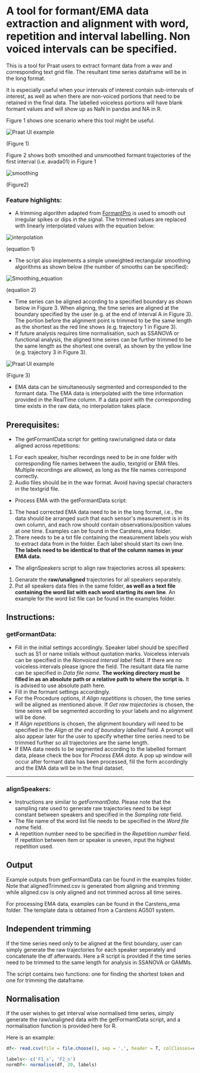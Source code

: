 # A tool for formant/EMA data extraction and alignment with word, repetition  and interval labelling. Non voiced intervals can be specified.
This is a tool for Praat users to extract formant data from a wav and corresponding text grid file. The resultant time series dataframe will be in the long format.

It is especially useful when your intervals of interest contain sub-intervals of interest, as well as when there are non-voiced portions that need to be retained in the final data. The labelled voiceless portions will have blank formant values and will show up as NaN in pandas and NA in R. 

Figure 1 shows one scenario where this tool might be useful.

![Praat UI example](examples/example.png) 

(Figure 1)


Figure 2 shows both smoothed and unsmoothed formant trajectories of the first interval (i.e. avada01) in Figure 1

![smoothing](examples/formants.png)

(Figure2)

### Feature highlights:
- A trimming algorithm adapted from [FormantPro](http://www.homepages.ucl.ac.uk/~uclyyix/FormantPro/) is used to smooth out irregular spikes or dips in the signal. The trimmed values are replaced with linearly interpolated values with the equation below: 

![interpolation](examples/interpolation.png)

(equation 1)

- The script also implements a simple unweighted rectangular smoothing algorithms as shown below (the number of smooths can be specified):  

![Smoothing_equation](examples/smoothing.png)

(equation 2)

- Time series can be aligned according to a specified boundary as shown below in Figure 3. When aligning, the time series are aligned at the boundary specified by the user (e.g. at the end of interval A in Figure 3). The portion before the alignment point is trimmed to be the same length as the shortest as the red line shows (e.g. trajectory 1 in Figure 3).
- If future analysis requires time normalisation, such as SSANOVA or functional analysis, the aligned time seires can be further trimmed to be the same length as the shortest one overall, as shown by the yellow line (e.g. trajectory 3 in Figure 3).

![Praat UI example](examples/align_trim.JPG)

(Figure 3)

- EMA data can be simultaneously segmented and corresponded to the formant data. The EMA data is interpolated with the time information provided in the RealTime column. If a data point with the corresponding time exists in the raw data, no interpolation takes place.

## Prerequisites:
- The getFormantData script for getting raw/unaligned data or data aligned across repetitions:
 1. For each speaker, his/her recordings need to be in one folder with corresponding file names between the audio, textgrid or EMA files. Multiple recordings are allowed, as long as the file names correspond correctly.
 2. Audio files should be in the wav format. Avoid having special characters in the textgrid file.
- Process EMA with the getFormantData script:
 1. The head corrected EMA data need to be in the long format, i.e., the data should be arranged such that each sensor's measurement is in its own column, and each row should contain observations/position values at one time. Examples can be found in the Carstens_ema folder.
 2. There needs to be a txt file containing the measurement labels you wish to extract data from in the folder. Each label should start its own line. **The labels need to be identical to that of the column names in your EMA data.**
- The alignSpeakers script to align raw trajectories across all speakers:
 1. Genarate the **raw/unaligned** trajectories for all speakers separately.
 2. Put all speakers data files in the same folder, **as well as a text file containing the word list with each word starting its own line**. An example for the word list file can be found in the examples folder.
 
## Instructions:
### getFormantData:
- Fill in the initial settings accordingly. Speaker label should be specified such as S1 or name initials without quotation marks. Voiceless intervals can be specified in the *Nonvoiced interval label* field. If there are no voiceless intervals please ignore the field. The resultant data file name can be specified in *Data file name*. **The working directory must be filled in as an absolute path or a relative path to where the script is.** It is advised to use absolute path here.
- Fill in the formant settings accordingly.
- For the Procedure options, if *Align repetitions* is chosen, the time series will be aligned as mentioned above. If *Get raw trajectories* is chosen, the time seires will be segmented according to your labels and no alignment will be done.
- If *Align repetitions* is chosen, the alignment boundary will need to be specified in the *Align at the end of boundary labelled* field. A prompt will also appear later for the user to specify whether time series need to be trimmed further so all trajectories are the same length.
- If EMA data needs to be segmented according to the labelled formant data, please check the box for *Process EMA data*. A pop up window will occur after formant data has been processed, fill the form accordingly and the EMA data will be in the final dataset.

-----
### alignSpeakers:
- Instructions are similar to *getFormantData*. Please note that the sampling rate used to generate raw trajectories need to be kept constant between speakers and specified in the *Sampling rate* field.
- The file name of the word list file needs to be specified in the *Word file name* field.
- A repetition number need to be specified in the *Repetition number* field. If repetition between item or speaker is uneven, input the highest repetition used.

## Output

Example outputs from getFormantData can be found in the examples folder. Note that alignedTrimmed.csv is generated from aligning and trimming while aligned.csv is only aligned and not trimmed across all time seires.

For processing EMA data, examples can be found in the Carstens_ema folder. The template data is obtained from a Carstens AG501 system.


## Independent trimming
If the time series need only to be aligned at the first boundary, user can simply generate the raw trajectories for each speaker seperately and concatenate the df afterwards. Here a R script is provided if the time series need to be trimmed to the same length for analysis in SSANOVA or GAMMs. 

The script contains two functions: one for finding the shortest token and one for trimming the dataframe. 

## Normalisation
If the user wishes to get interval wise normalised time series, simply generate the raw/unaligned data with the getFormantData script, and a normalisation function is provided here for R.

Here is an example:

```R
df<- read.csv(file = file.choose(), sep = ',', header = T, colClasses=c('factor','factor', 'factor', rep("numeric",8), 'factor'))

labels<- c('F1_s', 'F2_s')
normDf<- normalise(df, 20, labels)
```